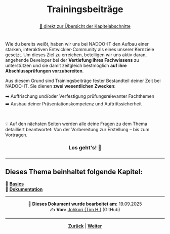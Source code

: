 # <p align="center">Trainingsbeiträge</p>
<p align="center"><a href="#dieses-kapitel-beinhaltet-folgende-abschnitte">🚀 direkt zur Übersicht der Kapitelabschnitte</a></p>

#

Wie du bereits weißt, haben wir uns bei NADOO-IT den Aufbau einer starken, interaktiven Entwickler-Community als eines unserer Kernziele gesetzt. Um dieses Ziel zu erreichen, beteiligen wir uns aktiv daran, angehende Developer bei der **Vertiefung ihres Fachwissens** zu unterstützen und sie damit zeitgleich bestmöglich **auf ihre Abschlussprüfungen vorzubereiten**.

Aus diesem Grund sind Trainingsbeiträge fester Bestandteil deiner Zeit bei NADOO-IT. Sie dienen **zwei wesentlichen Zwecken**:

➡️ Auffrischung und/oder Verfestigung prüfungsrelevanter Fachthemen <br>
➡️ Ausbau deiner Präsentationskompetenz und Auftrittssicherheit

#

💡 Auf den nächsten Seiten werden alle deine Fragen zu dem Thema detailliert beantwortet: Von der Vorbereitung zur Erstellung – bis zum Vortragen. 
<h3 align="center">Los geht's! 🚀<h3> 

---

**Dieses Thema beinhaltet folgende Kapitel:**  
---

🔹 [**Basics**](/docs/02-arbeiten_bei_nadoo/02-training_und_vorbereitung/01-trainingsbeitraege/01-basics/README.md) <br>
🔹 [**Dokumentation**](/docs/02-arbeiten_bei_nadoo/02-training_und_vorbereitung/01-trainingsbeitraege/02-dokumentation/README.md) <br>

---

<p align="center">
📅 <strong>Dieses Dokument wurde bearbeitet am:</strong> 19.09.2025  
<br>
✍️ <strong>Von:</strong> <a href="https://github.com/johkori">Johkori (Tim H.)</a> (GitHub)
</p>

---

<p align="center">
<a href="/docs/02-arbeiten_bei_nadoo/02-training_und_vorbereitung/README.md"><strong>Zurück</strong></a> | 
<a href="/docs/02-arbeiten_bei_nadoo/02-training_und_vorbereitung/01-trainingsbeitraege/01-basics/README.md"><strong>Weiter</strong></a>
</p>
